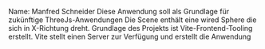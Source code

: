 Name: Manfred Schneider
Diese Anwendung soll als Grundlage für zukünftige ThreeJs-Anwendungen
Die Scene enthält eine wired Sphere die sich in X-Richtung dreht.
Grundlage des Projekts ist Vite-Frontend-Tooling erstellt.
Vite stellt einen Server zur Verfügung und erstellt die Anwendung
